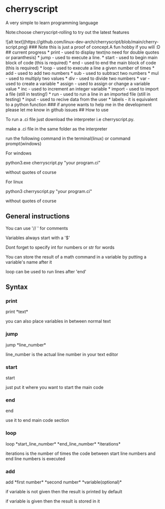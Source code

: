 # cherryscript
A very simple to learn programming language
<p>Note:choose cherryscript-rolling to try out the latest features</p>
![alt text](https://github.com/linux-dev-arch/cherryscript/blob/main/cherry-script.png)
### Note this is just a proof of concept.A fun hobby if you will :D
## current progress
* print - used to display text(no need for double quotes or paranthesis)
* jump - used to execute a line.
* start - used to begin main block of code (this is required)
* end - used to end the main block of code (this is required)
* loop - used to execute a line a given number of times
* add - used to add two numbers
* sub - used to subtract two numbers
* mul - used to multiply two values
* div - used to divide two numbers
* var - used to create a variable
* assign - used to assign or change a variable value
* inc - used to increment an integer variable
* import - used to import a file (still in testing!)
* run - used to run a line in an imported file (still in testing)
* input - used to recive data from the user
* labels - it is equivalent to a python function
 ### if anyone wants to help me in the development please let me know in github issues
 ## How to use
<p>To run a .ci file just download the interpreter i.e cherryscript.py.
<p>make a .ci file in the same folder as the interpreter
<p>run the following command in the terminal(linux) or command prompt(windows)
<p>For windows
<p>python3.exe cherryscript.py "your program.ci"
<p>without quotes of course</p>
<p>For linux
<p>python3 cherryscript.py "your program.ci"
<p>without quotes of course</p>
 
 ## General instructions
<p> You can use '// ' for comments
<p> Variables always start with a '$'</p>
<p> Dont forget to specify int for numbers or str for words
<p> You can store the result of a math command in a variable by putting a variable's name after it
<p>loop can be used to run lines after 'end'</p>

## Syntax

### print
<p> print *text* </p>
<p> you can also place variables in between normal text</p>

### jump 
<p>jump *line_number*</p>
<p>line_number is the actual line number in your text editor</p>

### start
<p>start</p>
<p>just put it where you want to start the main code</p>

### end
<p>end</p>
<p>use it to end main code section</p>

### loop
<p>loop *start_line_number* *end_line_number* *iterations*</p>
<p>iterations is the number of times the code between start line numbers and end line numbers is executed</p>

### add
<p>add *first number* *second number* *variable(optional)*</p>
<p>if variable is not given then the result is printed by default</p>
<p>if variable is given then the result is stored in it</p>
